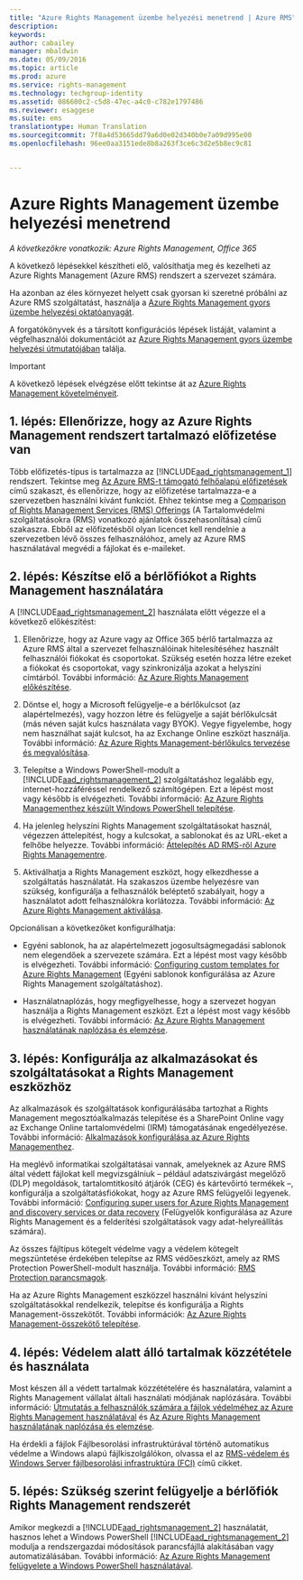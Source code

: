 ```yaml
---
title: "Azure Rights Management üzembe helyezési menetrend | Azure RMS"
description: 
keywords: 
author: cabailey
manager: mbaldwin
ms.date: 05/09/2016
ms.topic: article
ms.prod: azure
ms.service: rights-management
ms.technology: techgroup-identity
ms.assetid: 086600c2-c5d8-47ec-a4c0-c782e1797486
ms.reviewer: esaggese
ms.suite: ems
translationtype: Human Translation
ms.sourcegitcommit: 7f8a4d53665dd79a6d0e02d340b0e7a09d995e00
ms.openlocfilehash: 96ee0aa3151ede8b8a263f3ce6c3d2e5b8ec9c81


---
```


# Azure Rights Management üzembe helyezési menetrend

*A következőkre vonatkozik: Azure Rights Management, Office 365*

A következő lépésekkel készítheti elő, valósíthatja meg és kezelheti az Azure Rights Management (Azure RMS) rendszert a szervezet számára.

Ha azonban az éles környezet helyett csak gyorsan ki szeretné próbálni az Azure RMS szolgáltatást, használja a [Azure Rights Management gyors üzembe helyezési oktatóanyagát](../get-started/quick-start-tutorial.md).

A forgatókönyvek és a társított konfigurációs lépések listáját, valamint a végfelhasználói dokumentációt az [Azure Rights Management gyors üzembe helyezési útmutatójában](../get-started/rapid-deployment-guide.md) találja.

> [!IMPORTANT]
> A következő lépések elvégzése előtt tekintse át az [Azure Rights Management követelményeit](../get-started/requirements-azure-rms.md).

## 1. lépés: Ellenőrizze, hogy az Azure Rights Management rendszert tartalmazó előfizetése van
Több előfizetés-típus is tartalmazza az [!INCLUDE[aad_rightsmanagement_1](../includes/aad_rightsmanagement_1_md.md)] rendszert. Tekintse meg [Az Azure RMS-t támogató felhőalapú előfizetések](../get-started/requirements-subscriptions.md) című szakaszt, és ellenőrizze, hogy az előfizetése tartalmazza-e a szervezetben használni kívánt funkciót. Ehhez tekintse meg a [Comparison of Rights Management Services (RMS) Offerings](https://technet.microsoft.com/dn858608) (A Tartalomvédelmi szolgáltatásokra (RMS) vonatkozó ajánlatok összehasonlítása) című szakaszra. Ebből az előfizetésből olyan licencet kell rendelnie a szervezetben lévő összes felhasználóhoz, amely az Azure RMS használatával megvédi a fájlokat és e-maileket.

## 2. lépés: Készítse elő a bérlőfiókot a Rights Management használatára
A [!INCLUDE[aad_rightsmanagement_2](../includes/aad_rightsmanagement_2_md.md)] használata előtt végezze el a következő előkészítést:

1.  Ellenőrizze, hogy az Azure vagy az Office 365 bérlő tartalmazza az Azure RMS által a szervezet felhasználóinak hitelesítéséhez használt felhasználói fiókokat és csoportokat. Szükség esetén hozza létre ezeket a fiókokat és csoportokat, vagy szinkronizálja azokat a helyszíni címtárból. További információ: [Az Azure Rights Management előkészítése](prepare.md).

2.  Döntse el, hogy a Microsoft felügyelje-e a bérlőkulcsot (az alapértelmezés), vagy hozzon létre és felügyelje a saját bérlőkulcsát (más néven saját kulcs használata vagy BYOK). Vegye figyelembe, hogy nem használhat saját kulcsot, ha az Exchange Online eszközt használja. További információ: [Az Azure Rights Management-bérlőkulcs tervezése és megvalósítása](plan-implement-tenant-key.md).

3.  Telepítse a Windows PowerShell-modult a [!INCLUDE[aad_rightsmanagement_2](../includes/aad_rightsmanagement_2_md.md)] szolgáltatáshoz legalább egy, internet-hozzáféréssel rendelkező számítógépen. Ezt a lépést most vagy később is elvégezheti. További információ: [Az Azure Rights Managementhez készült Windows PowerShell telepítése](../deploy-use/install-powershell.md).

4.  Ha jelenleg helyszíni Rights Management szolgáltatásokat használ, végezzen áttelepítést, hogy a kulcsokat, a sablonokat és az URL-eket a felhőbe helyezze. További információ: [Áttelepítés AD RMS-ről Azure Rights Managementre](migrate-from-ad-rms-to-azure-rms.md).

5.  Aktiválhatja a Rights Management eszközt, hogy elkezdhesse a szolgáltatás használatát. Ha szakaszos üzembe helyezésre van szükség, konfigurálja a felhasználók beléptető szabályait, hogy a használatot adott felhasználókra korlátozza. További információ: [Az Azure Rights Management aktiválása](../deploy-use/activate-service.md).

Opcionálisan a következőket konfigurálhatja:

-   Egyéni sablonok, ha az alapértelmezett jogosultságmegadási sablonok nem elegendőek a szervezete számára. Ezt a lépést most vagy később is elvégezheti. További információ: [Configuring custom templates for Azure Rights Management](../deploy-use/configure-custom-templates.md) (Egyéni sablonok konfigurálása az Azure Rights Management szolgáltatáshoz).

-   Használatnaplózás, hogy megfigyelhesse, hogy a szervezet hogyan használja a Rights Management eszközt. Ezt a lépést most vagy később is elvégezheti. További információ: [Az Azure Rights Management használatának naplózása és elemzése](../deploy-use/log-analyze-usage.md).

## 3. lépés: Konfigurálja az alkalmazásokat és szolgáltatásokat a Rights Management eszközhöz
Az alkalmazások és szolgáltatások konfigurálásába tartozhat a Rights Management megosztóalkalmazás telepítése és a SharePoint Online vagy az Exchange Online tartalomvédelmi (IRM) támogatásának engedélyezése. További információ: [Alkalmazások konfigurálása az Azure Rights Managementhez](../deploy-use/configure-applications.md).

Ha meglévő informatikai szolgáltatásai vannak, amelyeknek az Azure RMS által védett fájlokat kell megvizsgálniuk – például adatszivárgást megelőző (DLP) megoldások, tartalomtitkosító átjárók (CEG) és kártevőirtó termékek –, konfigurálja a szolgáltatásfiókokat, hogy az Azure RMS felügyelői legyenek. További információ: [Configuring super users for Azure Rights Management and discovery services or data recovery](../deploy-use/configure-super-users.md) (Felügyelők konfigurálása az Azure Rights Management és a felderítési szolgáltatások vagy adat-helyreállítás számára).

Az összes fájltípus kötegelt védelme vagy a védelem kötegelt megszüntetése érdekében telepítse az RMS védőeszközt, amely az RMS Protection PowerShell-modult használja. További információ: [RMS Protection parancsmagok](https://msdn.microsoft.com/library/mt433195.aspx).

Ha az Azure Rights Management eszközzel használni kívánt helyszíni szolgáltatásokkal rendelkezik, telepítse és konfigurálja a Rights Management-összekötőt. További információk: [Az Azure Rights Management-összekötő telepítése](../deploy-use/deploy-rms-connector.md).

## 4. lépés: Védelem alatt álló tartalmak közzététele és használata
Most készen áll a védett tartalmak közzétételére és használatára, valamint a Rights Management vállalat általi használati módjának naplózására. További információ: [Útmutatás a felhasználók számára a fájlok védelméhez az Azure Rights Management használatával](../deploy-use/help-users.md) és [Az Azure Rights Management használatának naplózása és elemzése](../deploy-use/log-analyze-usage.md).

Ha érdekli a fájlok Fájlbesorolási infrastruktúrával történő automatikus védelme a Windows alapú fájlkiszolgálókon, olvassa el az [RMS-védelem és Windows Server fájlbesorolási infrastruktúra (FCI)](../rms-client/configure-fci.md) című cikket.

## 5. lépés: Szükség szerint felügyelje a bérlőfiók Rights Management rendszerét
Amikor megkezdi a [!INCLUDE[aad_rightsmanagement_2](../includes/aad_rightsmanagement_2_md.md)] használatát, hasznos lehet a Windows PowerShell [!INCLUDE[aad_rightsmanagement_2](../includes/aad_rightsmanagement_2_md.md)] modulja a rendszergazdai módosítások parancsfájllá alakításában vagy automatizálásában. További információ: [Az Azure Rights Management felügyelete a Windows PowerShell használatával](../deploy-use/administer-powershell.md).





<!--HONumber=Jul16_HO3-->


